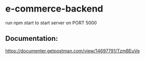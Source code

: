# e-commerce-backend
run npm start to start server on PORT 5000

## Documentation:
https://documenter.getpostman.com/view/14697791/TzmBEuVe
